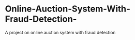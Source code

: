# Online-Auction-System-With-Fraud-Detection-
A project on online auction system with fraud detection
